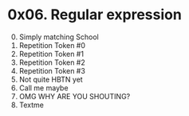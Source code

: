 # 0x06. Regular expression
0. Simply matching School 
1. Repetition Token #0 
2. Repetition Token #1 
3. Repetition Token #2
4. Repetition Token #3 
5. Not quite HBTN yet 
6. Call me maybe 
7. OMG WHY ARE YOU SHOUTING?
8. Textme 